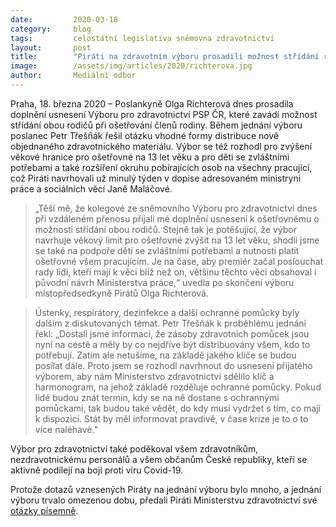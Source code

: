```yaml
---
date:         2020-03-18
category:     blog
tags:         celostátní legislativa sněmovna zdravotnictví
layout:       post
title:        "Piráti na zdravotním výboru prosadili možnost střídání rodičů během domácího ošetřování"
image:        /assets/img/articles/2020/richterova.jpg
author:       Mediální odbor
--- 
```




Praha, 18. března 2020 – Poslankyně Olga Richterová dnes prosadila doplnění usnesení Výboru pro zdravotnictví PSP ČR, které zavádí možnost střídání obou rodičů při ošetřování členů rodiny. Během jednání výboru poslanec Petr Třešňák řešil otázku vhodné formy distribuce nově objednaného zdravotnického materiálu. Výbor se též rozhodl pro zvýšení věkové hranice pro ošetřovné na 13 let věku a pro děti se zvláštními potřebami a také rozšíření okruhu pobírajících osob na všechny pracující, což Piráti navrhovali už minulý týden v dopise adresovaném ministryni práce a sociálních věcí Janě Maláčové. 

> „Těší mě, že kolegové ze sněmovního Výboru pro zdravotnictví dnes při vzdáleném přenosu přijali mé doplnění usnesení k ošetřovnému o možnosti střídání obou rodičů. Stejně tak je potěšující, že výbor navrhuje věkový limit pro ošetřovné zvýšit na 13 let věku, shodli jsme se také na podpoře dětí se zvláštními potřebami a nutnosti platit ošetřovné všem pracujícím. Je na čase, aby premiér začal poslouchat rady lidí, kteří mají k věci blíž než on, většinu těchto věcí obsahoval i původní návrh Ministerstva práce,“ uvedla po skončení výboru místopředsedkyně Pirátů Olga Richterová.

> Ústenky, respirátory, dezinfekce a další ochranné pomůcky byly dalším z diskutovaných témat. Petr Třešňák k proběhlému jednání řekl: „Dostali jsme informaci, že zásoby zdravotních pomůcek jsou nyní na cestě a měly by co nejdříve být distribuovány všem, kdo to potřebují. Zatím ale netušíme, na základě jakého klíče se budou posílat dále. Proto jsem se rozhodl navrhnout do usnesení přijatého výborem, aby nám Ministerstvo zdravotnictví sdělilo klíč a harmonogram, na jehož základě rozděluje ochranné pomůcky. Pokud lidé budou znát termín, kdy se na ně dostane s ochrannými pomůckami, tak budou také vědět, do kdy musí vydržet s tím, co mají k dispozici. Stát by měl informovat pravdivě,  v čase krize je to o to více naléhavé.”

Výbor pro zdravotnictví také poděkoval všem zdravotníkům, nezdravotnickému personálů a všem občanům České republiky, kteří se aktivně podílejí na boji proti viru Covid-19.

Protože dotazů vznesených Piráty na jednání výboru bylo mnoho, a jednání výboru trvalo omezenou dobu, předali Piráti Ministerstvu zdravotnictví své [otázky písemně](https://pirati.cz/assets/pdf/dotazy-mzd-tresnak.pdf).
